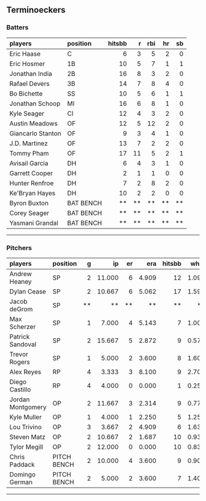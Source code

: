 ## Terminoeckers

### Batters

 
|players           |position  | hitsbb|  r| rbi| hr| sb| 
|:-----------------|:---------|------:|--:|---:|--:|--:| 
|Eric Haase        |C         |      6|  3|   5|  2|  0| 
|Eric Hosmer       |1B        |     10|  5|   7|  1|  1| 
|Jonathan India    |2B        |     16|  8|   3|  2|  0| 
|Rafael Devers     |3B        |     14|  7|   8|  4|  0| 
|Bo Bichette       |SS        |     10|  5|   6|  1|  1| 
|Jonathan Schoop   |MI        |     16|  6|   8|  1|  0| 
|Kyle Seager       |CI        |     12|  4|   3|  2|  0| 
|Austin Meadows    |OF        |     12|  5|  12|  2|  0| 
|Giancarlo Stanton |OF        |      9|  3|   4|  1|  0| 
|J.D. Martinez     |OF        |     13|  7|   2|  2|  0| 
|Tommy Pham        |OF        |     17| 11|   5|  2|  1| 
|Avisail Garcia    |DH        |      6|  4|   3|  1|  0| 
|Garrett Cooper    |DH        |      2|  1|   1|  0|  0| 
|Hunter Renfroe    |DH        |      7|  2|   8|  2|  0| 
|Ke'Bryan Hayes    |DH        |     10|  2|   2|  0|  0| 
|Byron Buxton      |BAT BENCH |     **| **|  **| **| **| 
|Corey Seager      |BAT BENCH |     **| **|  **| **| **| 
|Yasmani Grandal   |BAT BENCH |     **| **|  **| **| **| 


* * *

### Pitchers

 
|players           |position    |  g|     ip| er|   era| hitsbb|  whip| so|  w| sv| 
|:-----------------|:-----------|--:|------:|--:|-----:|------:|-----:|--:|--:|--:| 
|Andrew Heaney     |SP          |  2| 11.000|  6| 4.909|     12| 1.091| 11|  1|  0| 
|Dylan Cease       |SP          |  2| 10.667|  6| 5.062|     17| 1.594| 15|  0|  0| 
|Jacob deGrom      |SP          | **|     **| **|    **|     **|    **| **| **| **| 
|Max Scherzer      |SP          |  1|  7.000|  4| 5.143|      7| 1.000|  8|  0|  0| 
|Patrick Sandoval  |SP          |  2| 15.667|  5| 2.872|      9| 0.574| 22|  1|  0| 
|Trevor Rogers     |SP          |  1|  5.000|  2| 3.600|      8| 1.600|  3|  0|  0| 
|Alex Reyes        |RP          |  4|  3.333|  3| 8.100|      9| 2.700|  4|  0|  3| 
|Diego Castillo    |RP          |  4|  4.000|  0| 0.000|      1| 0.250|  6|  0|  1| 
|Jordan Montgomery |OP          |  2| 11.667|  3| 2.314|      9| 0.771| 10|  0|  0| 
|Kyle Muller       |OP          |  1|  4.000|  1| 2.250|      5| 1.250|  3|  0|  0| 
|Lou Trivino       |OP          |  3|  3.667|  2| 4.909|      6| 1.636|  2|  0|  2| 
|Steven Matz       |OP          |  2| 10.667|  2| 1.687|     10| 0.937|  7|  1|  0| 
|Tylor Megill      |OP          |  2| 12.000|  0| 0.000|     10| 0.833|  7|  1|  0| 
|Chris Paddack     |PITCH BENCH |  2| 10.000|  4| 3.600|      9| 0.900|  3|  2|  0| 
|Domingo German    |PITCH BENCH |  2|  5.000|  2| 3.600|      7| 1.400|  5|  0|  0| 


* * *


